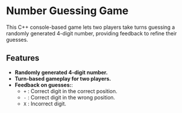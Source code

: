 # Number Guessing Game
This C++ console-based game lets two players take turns guessing a randomly generated 4-digit number, providing feedback to refine their guesses.

## Features
- **Randomly generated 4-digit number.**
- **Turn-based gameplay for two players.**
- **Feedback on guesses:**:
  - `+` : Correct digit in the correct position.
  - `-` : Correct digit in the wrong position.
  - `X` : Incorrect digit.
